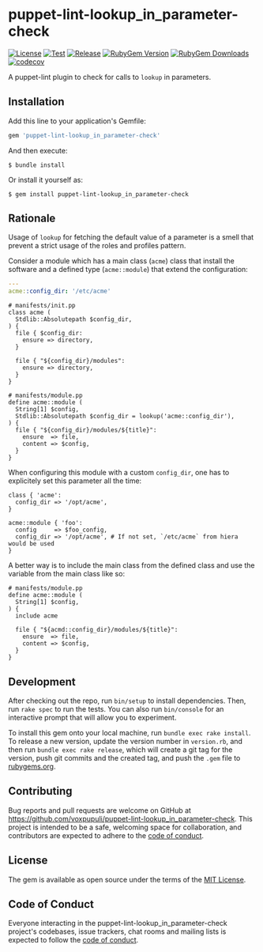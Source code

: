 # puppet-lint-lookup\_in\_parameter-check

[![License](https://img.shields.io/github/license/voxpupuli/puppet-lint-lookup_in_parameter-check.svg)](https://github.com/voxpupuli/puppet-lint-lookup_in_parameter-check/blob/master/LICENSE)
[![Test](https://github.com/voxpupuli/puppet-lint-lookup_in_parameter-check/actions/workflows/test.yml/badge.svg)](https://github.com/voxpupuli/puppet-lint-lookup_in_parameter-check/actions/workflows/test.yml)
[![Release](https://github.com/voxpupuli/puppet-lint-lookup_in_parameter-check/actions/workflows/release.yml/badge.svg)](https://github.com/voxpupuli/puppet-lint-lookup_in_parameter-check/actions/workflows/release.yml)
[![RubyGem Version](https://img.shields.io/gem/v/puppet-lint-lookup_in_parameter-check.svg)](https://rubygems.org/gems/puppet-lint-lookup_in_parameter-check)
[![RubyGem Downloads](https://img.shields.io/gem/dt/puppet-lint-lookup_in_parameter-check.svg)](https://rubygems.org/gems/puppet-lint-lookup_in_parameter-check)
[![codecov](https://codecov.io/gh/voxpupuli/puppet-lint-lookup_in_parameter-check/branch/master/graph/badge.svg)](https://codecov.io/gh/voxpupuli/puppet-lint-lookup_in_parameter-check)

A puppet-lint plugin to check for calls to `lookup` in parameters.

## Installation

Add this line to your application's Gemfile:

```ruby
gem 'puppet-lint-lookup_in_parameter-check'
```

And then execute:

    $ bundle install

Or install it yourself as:

    $ gem install puppet-lint-lookup_in_parameter-check

## Rationale

Usage of `lookup` for fetching the default value of a parameter is a smell that prevent a strict usage of the roles and profiles pattern.

Consider a module which has a main class (`acme`) class that install the software and a defined type (`acme::module`) that extend the configuration:

```yaml
---
acme::config_dir: '/etc/acme'
```

```puppet
# manifests/init.pp
class acme (
  Stdlib::Absolutepath $config_dir,
) {
  file { $config_dir:
    ensure => directory,
  }

  file { "${config_dir}/modules":
    ensure => directory,
  }
}

# manifests/module.pp
define acme::module (
  String[1] $config,
  Stdlib::Absolutepath $config_dir = lookup('acme::config_dir'),
) {
  file { "${config_dir}/modules/${title}":
    ensure  => file,
    content => $config,
  }
}
```

When configuring this module with a custom `config_dir`, one has to explicitely set this parameter all the time:

```puppet
class { 'acme':
  config_dir => '/opt/acme',
}

acme::module { 'foo':
  config     => $foo_config,
  config_dir => '/opt/acme', # If not set, `/etc/acme` from hiera would be used
}
```

A better way is to include the main class from the defined class and use the variable from the main class like so:

```puppet
# manifests/module.pp
define acme::module (
  String[1] $config,
) {
  include acme

  file { "${acmd::config_dir}/modules/${title}":
    ensure  => file,
    content => $config,
  }
}
```

## Development

After checking out the repo, run `bin/setup` to install dependencies. Then, run `rake spec` to run the tests. You can also run `bin/console` for an interactive prompt that will allow you to experiment.

To install this gem onto your local machine, run `bundle exec rake install`. To release a new version, update the version number in `version.rb`, and then run `bundle exec rake release`, which will create a git tag for the version, push git commits and the created tag, and push the `.gem` file to [rubygems.org](https://rubygems.org).

## Contributing

Bug reports and pull requests are welcome on GitHub at https://github.com/voxpupuli/puppet-lint-lookup_in_parameter-check. This project is intended to be a safe, welcoming space for collaboration, and contributors are expected to adhere to the [code of conduct](https://github.com/voxpupuli/puppet-lint-lookup_in_parameter-check/blob/main/CODE_OF_CONDUCT.md).

## License

The gem is available as open source under the terms of the [MIT License](https://opensource.org/licenses/MIT).

## Code of Conduct

Everyone interacting in the puppet-lint-lookup\_in\_parameter-check project's codebases, issue trackers, chat rooms and mailing lists is expected to follow the [code of conduct](https://github.com/voxpupuli/puppet-lint-lookup_in_parameter-check/blob/main/CODE_OF_CONDUCT.md).
